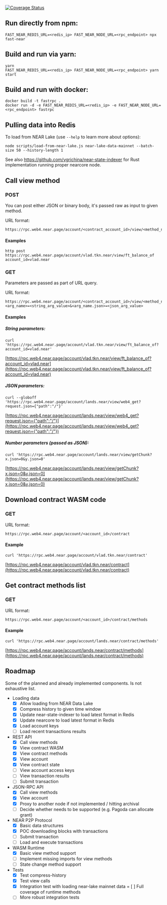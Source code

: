 [![Coverage Status](https://coveralls.io/repos/github/vgrichina/fast-near/badge.svg?branch=main)](https://coveralls.io/github/vgrichina/fast-near?branch=main)

## Run directly from npm:

```
FAST_NEAR_REDIS_URL=<redis_ip> FAST_NEAR_NODE_URL=<rpc_endpoint> npx fast-near
```

## Build and run via yarn:

```
yarn
FAST_NEAR_REDIS_URL=<redis_ip> FAST_NEAR_NODE_URL=<rpc_endpoint> yarn start
```

## Build and run with docker:

```
docker build -t fastrpc .
docker run -d -e FAST_NEAR_REDIS_URL=<redis_ip> -e FAST_NEAR_NODE_URL=<rpc_endpoint> fastrpc
```

## Pulling data into Redis

To load from NEAR Lake (use `--help` to learn more about options):

```
node scripts/load-from-near-lake.js near-lake-data-mainnet --batch-size 50 --history-length 1
```

See also https://github.com/vgrichina/near-state-indexer for Rust implementation running proper nearcore node.


## Call view method

### POST

You can post either JSON or binary body, it's passed raw as input to given method.


URL format:

```
https://rpc.web4.near.page/account/<contract_account_id>/view/<method_name>
```

#### Examples

```
http post https://rpc.web4.near.page/account/vlad.tkn.near/view/ft_balance_of account_id=vlad.near
```

### GET

Parameters are passed as part of URL query.

URL format:

```
https://rpc.web4.near.page/account/<contract_account_id>/view/<method_name>?<arg_name>=<string_arg_value>&<arg_name.json>=<json_arg_value>
```

#### Examples

##### String parameters:

```
curl 'https://rpc.web4.near.page/account/vlad.tkn.near/view/ft_balance_of?account_id=vlad.near'
```

[https://rpc.web4.near.page/account/vlad.tkn.near/view/ft_balance_of?account_id=vlad.near](https://rpc.web4.near.page/account/vlad.tkn.near/view/ft_balance_of?account_id=vlad.near)


##### JSON parameters:

```
curl --globoff 'https://rpc.web4.near.page/account/lands.near/view/web4_get?request.json={"path":"/"}'
```

[https://rpc.web4.near.page/account/lands.near/view/web4_get?request.json={"path":"/"}](https://rpc.web4.near.page/account/lands.near/view/web4_get?request.json={"path":"/"})


##### Number parameters (passed as JSON):


```
curl 'https://rpc.web4.near.page/account/lands.near/view/getChunk?x.json=0&y.json=0'
```

[https://rpc.web4.near.page/account/lands.near/view/getChunk?x.json=0&y.json=0](https://rpc.web4.near.page/account/lands.near/view/getChunk?x.json=0&y.json=0)


## Download contract WASM code

### GET

URL format:

```
https://rpc.web4.near.page/account/<account_id>/contract
```

#### Example


```
curl 'https://rpc.web4.near.page/account/vlad.tkn.near/contract'
```

[https://rpc.web4.near.page/account/vlad.tkn.near/contract](https://rpc.web4.near.page/account/vlad.tkn.near/contract)


## Get contract methods list

### GET

URL format:

```
https://rpc.web4.near.page/account/<account_id>/contract/methods
```

#### Example


```
curl 'https://rpc.web4.near.page/account/lands.near/contract/methods'
```

[https://rpc.web4.near.page/account/lands.near/contract/methods](https://rpc.web4.near.page/account/lands.near/contract/methods)


## Roadmap

Some of the planned and already implemented components. Is not exhaustive list.

- Loading data
    - [x] Allow loading from NEAR Data Lake
    - [x] Compress history to given time window
    - [x] Update near-state-indexer to load latest format in Redis
    - [x] Update nearcore to load latest format in Redis
    - [x] Load account keys
    - [ ] Load recent transactions results
- REST API
    - [x] Call view methods
    - [x] View contract WASM
    - [x] View contract methods
    - [x] View account
    - [x] View contract state
    - [ ] View account access keys
    - [ ] View transaction results
    - [ ] Submit transaction
- JSON-RPC API
    - [x] Call view methods
    - [x] View account
    - [x] Proxy to another node if not implemented / hitting archival
    - [ ] Decide whether needs to be supported (e.g. Pagoda can allocate grant)
- NEAR P2P Protocol
    - [x] Basic data structures
    - [x] POC downloading blocks with transactions
    - [ ] Submit transaction
    - [ ] Load and execute transactions
- WASM Runtime
    - [x] Basic view method support
    - [ ] Implement missing imports for view methods
    - [ ] State change method support
- Tests
    - [x] Test compress-history
    - [x] Test view calls
    - [x] Integration test with loading near-lake mainnet data
    = [ ] Full coverage of runtime methods
    - [ ] More robust integration tests
